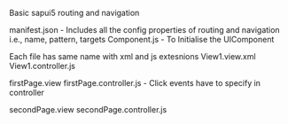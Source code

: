 Basic sapui5 routing and navigation

manifest.json  - Includes all the config properties of routing and navigation i.e., name, pattern, targets 
Component.js    - To Initialise the UIComponent



Each file has same name with xml and js extesnions
View1.view.xml 
View1.controller.js 

firstPage.view 
firstPage.controller.js - Click events have to specify in controller

secondPage.view 
secondPage.controller.js
